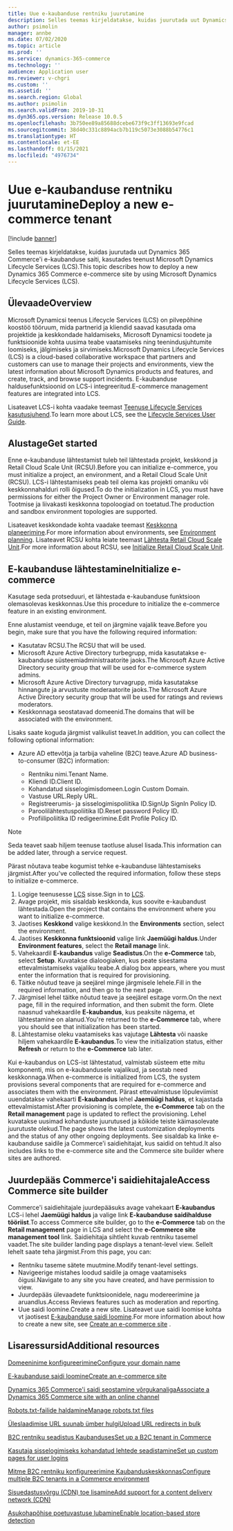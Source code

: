 ```yaml
---
title: Uue e-kaubanduse rentniku juurutamine
description: Selles teemas kirjeldatakse, kuidas juurutada uut Dynamics 365 Commerce'i e-kaubanduse saiti, kasutades teenust Microsoft Dynamics Lifecycle Services (LCS).
author: psimolin
manager: annbe
ms.date: 07/02/2020
ms.topic: article
ms.prod: ''
ms.service: dynamics-365-commerce
ms.technology: ''
audience: Application user
ms.reviewer: v-chgri
ms.custom: ''
ms.assetid: ''
ms.search.region: Global
ms.author: psimolin
ms.search.validFrom: 2019-10-31
ms.dyn365.ops.version: Release 10.0.5
ms.openlocfilehash: 3b750ee89a85688dcebe673f9c3ff13693e9fcad
ms.sourcegitcommit: 38d40c331c8894acb7b119c5073e3088b54776c1
ms.translationtype: HT
ms.contentlocale: et-EE
ms.lasthandoff: 01/15/2021
ms.locfileid: "4976734"
---
```

# <a name="deploy-a-new-e-commerce-tenant"></a><span data-ttu-id="764e6-103">Uue e-kaubanduse rentniku juurutamine</span><span class="sxs-lookup"><span data-stu-id="764e6-103">Deploy a new e-commerce tenant</span></span>


[!include [banner](includes/banner.md)]

<span data-ttu-id="764e6-104">Selles teemas kirjeldatakse, kuidas juurutada uut Dynamics 365 Commerce'i e-kaubanduse saiti, kasutades teenust Microsoft Dynamics Lifecycle Services (LCS).</span><span class="sxs-lookup"><span data-stu-id="764e6-104">This topic describes how to deploy a new Dynamics 365 Commerce e-commerce site by using Microsoft Dynamics Lifecycle Services (LCS).</span></span>

## <a name="overview"></a><span data-ttu-id="764e6-105">Ülevaade</span><span class="sxs-lookup"><span data-stu-id="764e6-105">Overview</span></span>

<span data-ttu-id="764e6-106">Microsoft Dynamicsi teenus Lifecycle Services (LCS) on pilvepõhine koostöö tööruum, mida partnerid ja kliendid saavad kasutada oma projektide ja keskkondade haldamiseks, Microsoft Dynamicsi toodete ja funktsioonide kohta uusima teabe vaatamiseks ning teenindusjuhtumite loomiseks, jälgimiseks ja sirvimiseks.</span><span class="sxs-lookup"><span data-stu-id="764e6-106">Microsoft Dynamics Lifecycle Services (LCS) is a cloud-based collaborative workspace that partners and customers can use to manage their projects and environments, view the latest information about Microsoft Dynamics products and features, and create, track, and browse support incidents.</span></span> <span data-ttu-id="764e6-107">E-kaubanduse haldusefunktsioonid on LCS-i integreeritud.</span><span class="sxs-lookup"><span data-stu-id="764e6-107">E-commerce management features are integrated into LCS.</span></span>

<span data-ttu-id="764e6-108">Lisateavet LCS-i kohta vaadake teemast [Teenuse Lifecycle Services kasutusjuhend](https://docs.microsoft.com/dynamics365/unified-operations/dev-itpro/lifecycle-services/lcs-user-guide).</span><span class="sxs-lookup"><span data-stu-id="764e6-108">To learn more about LCS, see the [Lifecycle Services User Guide](https://docs.microsoft.com/dynamics365/unified-operations/dev-itpro/lifecycle-services/lcs-user-guide).</span></span>
    
## <a name="get-started"></a><span data-ttu-id="764e6-109">Alustage</span><span class="sxs-lookup"><span data-stu-id="764e6-109">Get started</span></span>

<span data-ttu-id="764e6-110">Enne e-kaubanduse lähtestamist tuleb teil lähtestada projekt, keskkond ja Retail Cloud Scale Unit (RCSU).</span><span class="sxs-lookup"><span data-stu-id="764e6-110">Before you can initialize e-commerce, you must initialize a project, an environment, and a Retail Cloud Scale Unit (RCSU).</span></span> <span data-ttu-id="764e6-111">LCS-i lähtestamiseks peab teil olema kas projekti omaniku või keskkonnahalduri rolli õigused.</span><span class="sxs-lookup"><span data-stu-id="764e6-111">To do the initialization in LCS, you must have permissions for either the Project Owner or Environment manager role.</span></span> <span data-ttu-id="764e6-112">Tootmise ja liivakasti keskkonna topoloogiad on toetatud.</span><span class="sxs-lookup"><span data-stu-id="764e6-112">The production and sandbox environment topologies are supported.</span></span>

<span data-ttu-id="764e6-113">Lisateavet keskkondade kohta vaadake teemast [Keskkonna planeerimine](https://docs.microsoft.com/dynamics365/unified-operations/fin-and-ops/imp-lifecycle/environment-planning).</span><span class="sxs-lookup"><span data-stu-id="764e6-113">For more information about environments, see [Environment planning](https://docs.microsoft.com/dynamics365/unified-operations/fin-and-ops/imp-lifecycle/environment-planning).</span></span> <span data-ttu-id="764e6-114">Lisateavet RCSU kohta leiate teemast [Lähtesta Retail Cloud Scale Unit](https://docs.microsoft.com/dynamics365/unified-operations/dev-itpro/deployment/initialize-retail-channels).</span><span class="sxs-lookup"><span data-stu-id="764e6-114">For more information about RCSU, see [Initialize Retail Cloud Scale Unit](https://docs.microsoft.com/dynamics365/unified-operations/dev-itpro/deployment/initialize-retail-channels).</span></span>

## <a name="initialize-e-commerce"></a><span data-ttu-id="764e6-115">E-kaubanduse lähtestamine</span><span class="sxs-lookup"><span data-stu-id="764e6-115">Initialize e-commerce</span></span>

<span data-ttu-id="764e6-116">Kasutage seda protseduuri, et lähtestada e-kaubanduse funktsioon olemasolevas keskkonnas.</span><span class="sxs-lookup"><span data-stu-id="764e6-116">Use this procedure to initialize the e-commerce feature in an existing environment.</span></span>

<span data-ttu-id="764e6-117">Enne alustamist veenduge, et teil on järgmine vajalik teave.</span><span class="sxs-lookup"><span data-stu-id="764e6-117">Before you begin, make sure that you have the following required information:</span></span>

- <span data-ttu-id="764e6-118">Kasutatav RCSU.</span><span class="sxs-lookup"><span data-stu-id="764e6-118">The RCSU that will be used.</span></span>
- <span data-ttu-id="764e6-119">Microsoft Azure Active Directory turbegrupp, mida kasutatakse e-kaubanduse süsteemiadministraatorite jaoks.</span><span class="sxs-lookup"><span data-stu-id="764e6-119">The Microsoft Azure Active Directory security group that will be used for e-commerce system admins.</span></span>
- <span data-ttu-id="764e6-120">Microsoft Azure Active Directory turvagrupp, mida kasutatakse hinnangute ja arvustuste moderaatorite jaoks.</span><span class="sxs-lookup"><span data-stu-id="764e6-120">The Microsoft Azure Active Directory security group that will be used for ratings and reviews moderators.</span></span>
- <span data-ttu-id="764e6-121">Keskkonnaga seostatavad domeenid.</span><span class="sxs-lookup"><span data-stu-id="764e6-121">The domains that will be associated with the environment.</span></span>

<span data-ttu-id="764e6-122">Lisaks saate koguda järgmist valikulist teavet.</span><span class="sxs-lookup"><span data-stu-id="764e6-122">In addition, you can collect the following optional information:</span></span>

- <span data-ttu-id="764e6-123">Azure AD ettevõtja ja tarbija vaheline (B2C) teave.</span><span class="sxs-lookup"><span data-stu-id="764e6-123">Azure AD business-to-consumer (B2C) information:</span></span>

    - <span data-ttu-id="764e6-124">Rentniku nimi.</span><span class="sxs-lookup"><span data-stu-id="764e6-124">Tenant Name.</span></span>
    - <span data-ttu-id="764e6-125">Kliendi ID.</span><span class="sxs-lookup"><span data-stu-id="764e6-125">Client ID.</span></span>
    - <span data-ttu-id="764e6-126">Kohandatud sisselogimisdomeen.</span><span class="sxs-lookup"><span data-stu-id="764e6-126">Login Custom Domain.</span></span>
    - <span data-ttu-id="764e6-127">Vastuse URL.</span><span class="sxs-lookup"><span data-stu-id="764e6-127">Reply URL.</span></span>
    - <span data-ttu-id="764e6-128">Registreerumis- ja sisselogimispoliitika ID.</span><span class="sxs-lookup"><span data-stu-id="764e6-128">SignUp SignIn Policy ID.</span></span>
    - <span data-ttu-id="764e6-129">Paroolilähtestuspoliitika ID.</span><span class="sxs-lookup"><span data-stu-id="764e6-129">Reset password Policy ID.</span></span>
    - <span data-ttu-id="764e6-130">Profiilipoliitika ID redigeerimine.</span><span class="sxs-lookup"><span data-stu-id="764e6-130">Edit Profile Policy ID.</span></span>

> [!NOTE]
> <span data-ttu-id="764e6-131">Seda teavet saab hiljem teenuse taotluse alusel lisada.</span><span class="sxs-lookup"><span data-stu-id="764e6-131">This information can be added later, through a service request.</span></span>

<span data-ttu-id="764e6-132">Pärast nõutava teabe kogumist tehke e-kaubanduse lähtestamiseks järgmist.</span><span class="sxs-lookup"><span data-stu-id="764e6-132">After you've collected the required information, follow these steps to initialize e-commerce.</span></span>

1. <span data-ttu-id="764e6-133">Logige teenusesse [LCS](https://lcs.dynamics.com) sisse.</span><span class="sxs-lookup"><span data-stu-id="764e6-133">Sign in to [LCS](https://lcs.dynamics.com).</span></span>
1. <span data-ttu-id="764e6-134">Avage projekt, mis sisaldab keskkonda, kus soovite e-kaubandust lähtestada.</span><span class="sxs-lookup"><span data-stu-id="764e6-134">Open the project that contains the environment where you want to initialize e-commerce.</span></span>
1. <span data-ttu-id="764e6-135">Jaotises **Keskkond** valige keskkond.</span><span class="sxs-lookup"><span data-stu-id="764e6-135">In the **Environments** section, select the environment.</span></span>
1. <span data-ttu-id="764e6-136">Jaotises **Keskkonna funktsioonid** valige link **Jaemüügi haldus**.</span><span class="sxs-lookup"><span data-stu-id="764e6-136">Under **Environment features**, select the **Retail manage** link.</span></span>
1. <span data-ttu-id="764e6-137">Vahekaardil **E-kaubandus** valige **Seadistus**.</span><span class="sxs-lookup"><span data-stu-id="764e6-137">On the **e-Commerce** tab, select **Setup**.</span></span> <span data-ttu-id="764e6-138">Kuvatakse dialoogiaken, kus peate sisestama ettevalmistamiseks vajaliku teabe.</span><span class="sxs-lookup"><span data-stu-id="764e6-138">A dialog box appears, where you must enter the information that is required for provisioning.</span></span>
1. <span data-ttu-id="764e6-139">Täitke nõutud teave ja seejärel minge järgmisele lehele.</span><span class="sxs-lookup"><span data-stu-id="764e6-139">Fill in the required information, and then go to the next page.</span></span>
1. <span data-ttu-id="764e6-140">Järgmisel lehel täitke nõutud teave ja seejärel esitage vorm.</span><span class="sxs-lookup"><span data-stu-id="764e6-140">On the next page, fill in the required information, and then submit the form.</span></span> <span data-ttu-id="764e6-141">Olete naasnud vahekaardile **E-kaubandus**, kus peaksite nägema, et lähtestamine on alanud.</span><span class="sxs-lookup"><span data-stu-id="764e6-141">You're returned to the **e-Commerce** tab, where you should see that initialization has been started.</span></span>
1. <span data-ttu-id="764e6-142">Lähtestamise oleku vaatamiseks kas vajutage **Lähtesta** või naaske hiljem vahekaardile **E-kaubandus**.</span><span class="sxs-lookup"><span data-stu-id="764e6-142">To view the initialization status, either **Refresh** or return to the **e-Commerce** tab later.</span></span>
    
<span data-ttu-id="764e6-143">Kui e-kaubandus on LCS-ist lähtestatud, valmistab süsteem ette mitu komponenti, mis on e-kaubandusele vajalikud, ja seostab need keskkonnaga.</span><span class="sxs-lookup"><span data-stu-id="764e6-143">When e-commerce is initialized from LCS, the system provisions several components that are required for e-commerce and associates them with the environment.</span></span> <span data-ttu-id="764e6-144">Pärast ettevalmistuse lõpuleviimist uuendatakse vahekaarti **E-kaubandus** lehel **Jaemüügi haldus**, et kajastada ettevalmistamist.</span><span class="sxs-lookup"><span data-stu-id="764e6-144">After provisioning is complete, the **e-Commerce** tab on the **Retail management** page is updated to reflect the provisioning.</span></span> <span data-ttu-id="764e6-145">Lehel kuvatakse uusimad kohanduste juurutused ja kõikide teiste käimasolevate juurutuste olekud.</span><span class="sxs-lookup"><span data-stu-id="764e6-145">The page shows the latest customization deployments and the status of any other ongoing deployments.</span></span> <span data-ttu-id="764e6-146">See sisaldab ka linke e-kaubanduse saidile ja Commerce'i saidiehitajat, kus saidid on tehtud.</span><span class="sxs-lookup"><span data-stu-id="764e6-146">It also includes links to the e-commerce site and the Commerce site builder where sites are authored.</span></span>

## <a name="access-commerce-site-builder"></a><span data-ttu-id="764e6-147">Juurdepääs Commerce'i saidiehitajale</span><span class="sxs-lookup"><span data-stu-id="764e6-147">Access Commerce site builder</span></span>

<span data-ttu-id="764e6-148">Commerce'i saidiehitajale juurdepääsuks avage vahekaart **E-kaubandus** LCS-i lehel **Jaemüügi haldus** ja valige link **E-kaubanduse saidihalduse tööriist**.</span><span class="sxs-lookup"><span data-stu-id="764e6-148">To access Commerce site builder, go to the **e-Commerce** tab on the **Retail management** page in LCS and select the **e-Commerce site management tool** link.</span></span> <span data-ttu-id="764e6-149">Saidiehitaja sihtleht kuvab rentniku tasemel vaadet.</span><span class="sxs-lookup"><span data-stu-id="764e6-149">The site builder landing page displays a tenant-level view.</span></span> <span data-ttu-id="764e6-150">Sellelt lehelt saate teha järgmist.</span><span class="sxs-lookup"><span data-stu-id="764e6-150">From this page, you can:</span></span>

- <span data-ttu-id="764e6-151">Rentniku taseme sätete muutmine.</span><span class="sxs-lookup"><span data-stu-id="764e6-151">Modify tenant-level settings.</span></span>
- <span data-ttu-id="764e6-152">Navigeerige mistahes loodud saidile ja omage vaatamiseks õigusi.</span><span class="sxs-lookup"><span data-stu-id="764e6-152">Navigate to any site you have created, and have permission to view.</span></span> 
- <span data-ttu-id="764e6-153">Juurdepääs ülevaadete funktsioonidele, nagu modereerimine ja aruandlus.</span><span class="sxs-lookup"><span data-stu-id="764e6-153">Access Reviews features such as moderation and reporting.</span></span>
- <span data-ttu-id="764e6-154">Uue saidi loomine.</span><span class="sxs-lookup"><span data-stu-id="764e6-154">Create a new site.</span></span> <span data-ttu-id="764e6-155">Lisateavet uue saidi loomise kohta vt jaotisest [E-kaubanduse saidi loomine](create-ecommerce-site.md).</span><span class="sxs-lookup"><span data-stu-id="764e6-155">For more information about how to create a new site, see [Create an e-commerce site](create-ecommerce-site.md) .</span></span> 

## <a name="additional-resources"></a><span data-ttu-id="764e6-156">Lisaressursid</span><span class="sxs-lookup"><span data-stu-id="764e6-156">Additional resources</span></span>

[<span data-ttu-id="764e6-157">Domeeninime konfigureerimine</span><span class="sxs-lookup"><span data-stu-id="764e6-157">Configure your domain name</span></span>](configure-your-domain-name.md)

[<span data-ttu-id="764e6-158">E-kaubanduse saidi loomine</span><span class="sxs-lookup"><span data-stu-id="764e6-158">Create an e-commerce site</span></span>](create-ecommerce-site.md)

[<span data-ttu-id="764e6-159">Dynamics 365 Commerce'i saidi seostamine võrgukanaliga</span><span class="sxs-lookup"><span data-stu-id="764e6-159">Associate a Dynamics 365 Commerce site with an online channel</span></span>](associate-site-online-store.md)

[<span data-ttu-id="764e6-160">Robots.txt-failide haldamine</span><span class="sxs-lookup"><span data-stu-id="764e6-160">Manage robots.txt files</span></span>](manage-robots-txt-files.md)

[<span data-ttu-id="764e6-161">Üleslaadimise URL suunab ümber hulgi</span><span class="sxs-lookup"><span data-stu-id="764e6-161">Upload URL redirects in bulk</span></span>](upload-bulk-redirects.md)

[<span data-ttu-id="764e6-162">B2C rentniku seadistus Kaubanduses</span><span class="sxs-lookup"><span data-stu-id="764e6-162">Set up a B2C tenant in Commerce</span></span>](set-up-B2C-tenant.md)

[<span data-ttu-id="764e6-163">Kasutaja sisselogimiseks kohandatud lehtede seadistamine</span><span class="sxs-lookup"><span data-stu-id="764e6-163">Set up custom pages for user logins</span></span>](custom-pages-user-logins.md)

[<span data-ttu-id="764e6-164">Mitme B2C rentniku konfigureerimine Kaubanduskeskkonnas</span><span class="sxs-lookup"><span data-stu-id="764e6-164">Configure multiple B2C tenants in a Commerce environment</span></span>](configure-multi-B2C-tenants.md)

[<span data-ttu-id="764e6-165">Sisuedastusvõrgu (CDN) toe lisamine</span><span class="sxs-lookup"><span data-stu-id="764e6-165">Add support for a content delivery network (CDN)</span></span>](add-cdn-support.md)

[<span data-ttu-id="764e6-166">Asukohapõhise poetuvastuse lubamine</span><span class="sxs-lookup"><span data-stu-id="764e6-166">Enable location-based store detection</span></span>](enable-store-detection.md)
